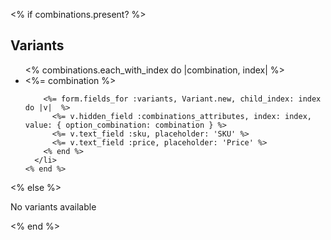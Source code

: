 <% if combinations.present? %>
  <h2>Variants</h2>
  <ul>
    <% combinations.each_with_index do |combination, index| %>
      <li>
        <%= combination %>

        <%= form.fields_for :variants, Variant.new, child_index: index do |v|  %>
          <%= v.hidden_field :combinations_attributes, index: index, value: { option_combination: combination } %> 
          <%= v.text_field :sku, placeholder: 'SKU' %>
          <%= v.text_field :price, placeholder: 'Price' %>
        <% end %>
      </li>
    <% end %>

  </ul>
<% else %>
  <p>No variants available</p>
<% end %>